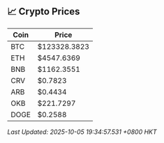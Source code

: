 ## 📈 Crypto Prices

| Coin | Price |
| ---- | ----- |
| BTC | $123328.3823 |
| ETH | $4547.6369 |
| BNB | $1162.3551 |
| CRV | $0.7823 |
| ARB | $0.4434 |
| OKB | $221.7297 |
| DOGE | $0.2588 |

_Last Updated: 2025-10-05 19:34:57.531 +0800 HKT_